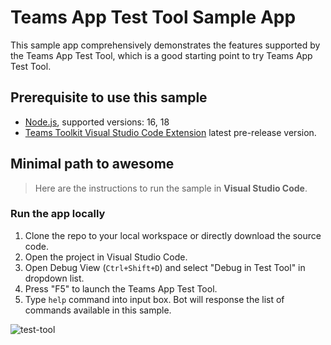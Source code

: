 # Teams App Test Tool Sample App

This sample app comprehensively demonstrates the features supported by the Teams App Test Tool, which is a good starting point to try Teams App Test Tool.

## Prerequisite to use this sample
- [Node.js](https://nodejs.org/), supported versions: 16, 18
- [Teams Toolkit Visual Studio Code Extension](https://aka.ms/teams-toolkit) latest pre-release version.

## Minimal path to awesome
>Here are the instructions to run the sample in **Visual Studio Code**.

### Run the app locally
1. Clone the repo to your local workspace or directly download the source code.
1. Open the project in Visual Studio Code.
1. Open Debug View (`Ctrl+Shift+D`) and select "Debug in Test Tool" in dropdown list.
1. Press "F5" to launch the Teams App Test Tool.
1. Type `help` command into input box. Bot will response the list of commands available in this sample.

![test-tool](https://aka.ms/emulator-hero-image)